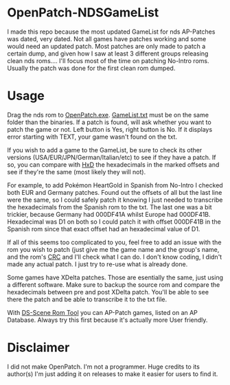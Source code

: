 # OpenPatch-NDSGameList

I made this repo because the most updated GameList for nds AP-Patches was dated, very dated. Not all games have patches working and some would need an updated patch. Most patches are only made to patch a certain dump, and given how I saw at least 3 different groups releasing clean nds roms....  I'll focus most of the time on patching No-Intro roms. Usually the patch was done for the first clean rom dumped.

# Usage
Drag the nds rom to [OpenPatch.exe](https://github.com/Intervencion/OpenPatch-NDSGameList/releases). [GameList.txt](https://github.com/Intervencion/OpenPatch-NDSGameList/blob/master/GameList.txt) must be on the same folder than the binaries. If a patch is found, will ask whether you want to patch the game or not. Left button is Yes, right button is No. If it displays error starting with TEXT, your game wasn't found on the txt.

If you wish to add a game to the GameList, be sure to check its other versions (USA/EUR/JPN/German/Italian/etc) to see if they have a patch. If so, you can compare with [HxD](https://mh-nexus.de/en/hxd/) the hexadecimals in the marked offsets and see if they're the same (most likely they will not).

For example, to add Pokémon HeartGold in Spanish from No-Intro I checked both EUR and Germany patches. Found out the offsets of all but the last line were the same, so I could safely patch it knowing I just needed to transcribe the hexadecimals from the Spanish rom to the txt. The last one was a bit trickier, because Germany had 000DF41A whilst Europe had 000DF41B. Hexadecimal was D1 on both so I could patch it with offset 000DF41B in the Spanish rom since that exact offset had an hexadecimal value of D1.

If all of this seems too complicated to you, feel free to add an issue with the rom you wish to patch (just give me the game name and the group's name, and the rom's [CRC](http://rapidcrc.sourceforge.net/) and I'll check what I can do. I don't know coding, I didn't made any actual patch. I just try to re-use what is already done.

Some games have XDelta patches. Those are esentially the same, just using a different software. Make sure to backup the source rom and compare the hexadecimals between pre and post XDelta patch. You'll be able to see there the patch and be able to transcribe it to the txt file.

With [DS-Scene Rom Tool](https://gbatemp.net/threads/repack-ds-scene-rom-tool-v1-0-build-1215-includes-cmp-and-ap-database.477193/) you can AP-Patch games, listed on an AP Database. Always try this first because it's actually more User friendly.

# Disclaimer
I did not make OpenPatch. I'm not a programmer. Huge credits to its author(s) I'm just adding it on releases to make it easier for users to find it.
